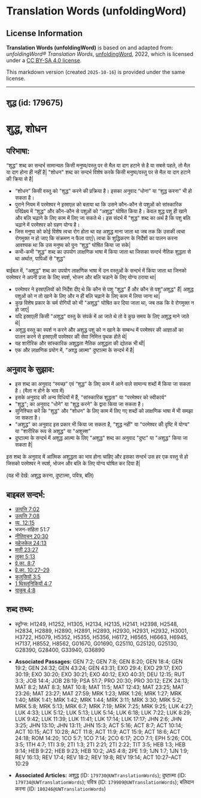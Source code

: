 # Translation Words (unfoldingWord)

## License Information

**Translation Words (unfoldingWord)** is based on and adapted from: _unfoldingWord® Translation Words_, [unfoldingWord](https://unfoldingword.org/utw), 2022, which is licensed under a [CC BY-SA 4.0 license](https://creativecommons.org/licenses/by-sa/4.0/legalcode.en).

This markdown version (created `2025-10-16`) is provided under the same license.



--------------------------------

## शुद्ध (id: 179675)

शुद्ध, शोधन
===========

परिभाषा:
--------

“शुद्ध” शब्द का सन्दर्भ सामान्यतः किसी मनुष्य/वस्तु पर से मैल या दाग हटाने से है या सबसे पहले, तो मैल या दाग होना ही नहीं है\| "शोधन" शब्द का सन्दर्भ विशेष करके किसी मनुष्य/वस्तु पर से मैल या दाग हटाने की क्रिया से है\|

* “शोधन” किसी वस्तु को "शुद्ध" करने की प्रक्रिया है। इसका अनुवाद “धोना” या “शुद्ध करना” भी हो सकता है।
* पुराने नियम में परमेश्वर ने इस्राएल को बताया था कि उसने कौन\-कौन से पशुओं को सांस्कारिक परिप्रेक्ष्य में “शुद्ध” और कौन\-कौन से पशुओं को “अशुद्ध” घोषित किया है। केवल शुद्ध पशु ही खाने और बलि चढ़ाने के लिए काम में लिए जा सकते थे। इस संदर्भ में "शुद्ध" शब्द का अर्थ है कि पशु बलि चढ़ाने में परमेश्वर को ग्रहण योग्य है।
* जिस मनुष्य को कोई विशेष त्वचा रोग होता था वह अशुद्ध माना जाता था जब तक कि उसकी त्वचा रोगमुक्त न हो जाए कि संक्रमण न फैला पाए\|\\ त्वचा के शुद्धिकरण के निर्देशों का पालन करना आवश्यक था कि उस मनुष्य को पुनः “शुद्ध” घोषित किया जा सके\|
* कभी\-कभी “शुद्ध” शब्द का उपयोग लाक्षणिक भाषा में किया जाता था जिसका सन्दर्भ नैतिक शुद्धता से था अर्थात, पापिओं से "शुद्ध"

बाईबल में, "अशुद्ध" शब्द का उपयोग लाक्षणिक भाषा में उन वस्तुओं के सन्दर्भ में किया जाता था जिनको परमेश्वर ने अपनी प्रजा के लिए स्पर्श, भोजन और बलि चडाने के लिए योग्य ठराया था\|

* परमेश्वर ने इस्राएलियों को निर्देश दीए थे कि कौन से पशु "शुद्ध" हैं और कौन से पशु"अशुद्ध" हैं\| अशुद्ध पशुओं को न तो खाने के लिए और न ही बलि चढ़ाने के लिए काम में लिया जाना था\|
* कुछ विशेष प्रकार के चर्म रोगियों को भी "अशुद्ध" घोषित कर दिया जाता था, जब तक कि वे रोगमुक्त न हो जाएं\|
* यदि इस्राएली किसी "अशुद्ध" वस्तु के संपर्क में आ जाते थे तो वे कुछ समय के लिए अशुद्ध माने जाते थे\|
* अशुद्ध वस्तु का स्पर्श न करने और अशुद्ध पशु को न खाने के सम्बन्ध में परमेश्वर की आज्ञाओं का पालन करने से इस्राएली परमेश्वर की सेवा निमित्त पृथक होते थे\|
* यह शारीरिक और सांस्कारिक अशुद्धता नैतिक अशुद्धता की द्योतक भी थी\|
* एक और लाक्षणिक प्रयोग में, "अश्द्ध आत्मा" दुष्टात्मा के सन्दर्भ में है\|

अनुवाद के सुझाव:
----------------

* इस शब्द का अनुवाद “स्वच्छ” एवं “शुद्ध” के लिए काम में आने वाले सामान्य शब्दों में किया जा सकता है। (मैला न होने के भाव में)
* इसके अनुवाद की अन्य विधियों में हैं, "सांस्कारिक शुद्धता" या "परमेश्वर को स्वीकार्य"
* "शुद्ध"; का अनुवाद "धोने" या "शुद्ध करने" के द्वारा किया जा सकता है।
* सुनिश्चित करें कि "शुद्ध" और "शोधन" के लिए काम में लिए गए शब्दों को लाक्षणिक भाषा में भी समझा जा सकता है।
* "अशुद्ध" का अनुवाद इस प्रकार भी किया जा सकता है, "शुद्ध नहीं" या "परमेश्वर की दृष्टि में योग्य" या "शारीरिक रूप से अशुद्ध" या "अशुस्श"
* दुष्टात्मा के सन्दर्भ में अशुद्ध आत्मा के लिए "अशुद्ध" शब्द का अनुवाद "दुष्ट" या "अशुद्ध" किया जा सकता है\|

इस शब्द के अनुवाद में आत्मिक अशुद्धता का भाव होना चाहिए और इसका सन्दर्भ उस हर एक वस्तु से हो जिसको परमेश्वर ने स्पर्श, भोजन और बलि के लिए योग्य घोषित कर दिया है\|

(यह भी देखें: अशुद्ध करना, दुष्टात्मा, पवित्र, बलि)

बाइबल सन्दर्भ:
--------------

* [उत्पत्ति 7:02](https://ref.ly/Gen7:2)
* [उत्पत्ति 7:08](https://ref.ly/Gen7:8)
* [व्य. 12:15](https://ref.ly/Deut12:15)
* भजन\-संहिता 51:7
* [नीतिवचन 20:30](https://ref.ly/Prov20:30)
* [यहेजकेल 24:13](https://ref.ly/Ezek24:13)
* [मत्ती 23:27](https://ref.ly/Matt23:27)
* [लूका 5:13](https://ref.ly/Luke5:13)
* [प्रे.का. 8:7](https://ref.ly/Acts8:7)
* [प्रे.का. 10:27–29](https://ref.ly/Acts10:27-Acts10:29)
* [कुलुसियों 3:5](https://ref.ly/Col3:5)
* [1 थिस्लुनिकियों 4:7](https://ref.ly/1Thess0:0)
* [याकूब 4:8](https://ref.ly/Jas4:8)

शब्द तथ्य:
----------

* स्ट्रोंग्स: H1249, H1252, H1305, H2134, H2135, H2141, H2398, H2548, H2834, H2889, H2890, H2891, H2893, H2930, H2931, H2932, H3001, H3722, H5079, H5352, H5355, H5356, H6172, H6565, H6663, H6945, H7137, H8552, H8562, G01670, G01690, G25110, G25120, G25130, G28390, G28400, G33940, G36890

* **Associated Passages:** GEN 7:2; GEN 7:8; GEN 8:20; GEN 18:4; GEN 19:2; GEN 24:32; GEN 43:24; GEN 43:31; EXO 29:4; EXO 29:17; EXO 30:19; EXO 30:20; EXO 30:21; EXO 40:12; EXO 40:31; DEU 12:15; RUT 3:3; JOB 14:4; JOB 28:19; PSA 51:7; PRO 20:30; PRO 30:12; EZK 24:13; MAT 8:2; MAT 8:3; MAT 10:8; MAT 11:5; MAT 12:43; MAT 23:25; MAT 23:26; MAT 23:27; MAT 27:59; MRK 1:23; MRK 1:26; MRK 1:27; MRK 1:40; MRK 1:41; MRK 1:42; MRK 1:44; MRK 3:11; MRK 3:30; MRK 5:2; MRK 5:8; MRK 5:13; MRK 6:7; MRK 7:19; MRK 7:25; MRK 9:25; LUK 4:27; LUK 4:33; LUK 5:12; LUK 5:13; LUK 5:14; LUK 6:18; LUK 7:22; LUK 8:29; LUK 9:42; LUK 11:39; LUK 11:41; LUK 17:14; LUK 17:17; JHN 2:6; JHN 3:25; JHN 13:10; JHN 13:11; JHN 15:3; ACT 5:16; ACT 8:7; ACT 10:14; ACT 10:15; ACT 10:28; ACT 11:8; ACT 11:9; ACT 15:9; ACT 18:6; ACT 24:18; ROM 14:20; 1CO 5:7; 1CO 7:14; 2CO 6:17; 2CO 7:1; EPH 5:26; COL 3:5; 1TH 4:7; 1TI 3:9; 2TI 1:3; 2TI 2:21; 2TI 2:22; TIT 3:5; HEB 1:3; HEB 9:14; HEB 9:22; HEB 9:23; HEB 10:2; JAS 4:8; 2PE 1:9; 1JN 1:7; 1JN 1:9; REV 16:13; REV 17:4; REV 18:2; REV 19:8; REV 19:14; ACT 10:27–ACT 10:29
* **Associated Articles:** अशुद्ध (ID: `179730@UWTranslationWords`); दुष्टात्मा (ID: `179734@UWTranslationWords`); पवित्र (ID: `179909@UWTranslationWords`); बलिदान करना (ID: `180246@UWTranslationWords`)

